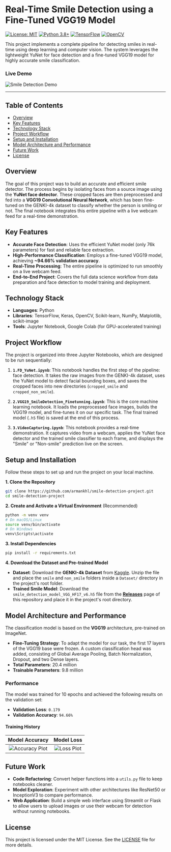 # Real-Time Smile Detection using a Fine-Tuned VGG19 Model

[![License: MIT](https://img.shields.io/badge/License-MIT-yellow.svg)](https://opensource.org/licenses/MIT)
[![Python 3.8+](https://img.shields.io/badge/Python-3.8+-blue.svg)](https://www.python.org/downloads/release/python-380/)
[![TensorFlow](https://img.shields.io/badge/TensorFlow-2.x-orange.svg)](https://www.tensorflow.org/)
[![OpenCV](https://img.shields.io/badge/OpenCV-4.x-blue.svg)](https://opencv.org/)

This project implements a complete pipeline for detecting smiles in real-time using deep learning and computer vision. The system leverages the lightweight YuNet for face detection and a fine-tuned VGG19 model for highly accurate smile classification.

### Live Demo
![Smile Detection Demo](https://github.com/armankhl/smile-detection-project/blob/main/smile_detection_demo.gif)

---

## Table of Contents
- [Overview](#overview)
- [Key Features](#key-features)
- [Technology Stack](#technology-stack)
- [Project Workflow](#project-workflow)
- [Setup and Installation](#setup-and-installation)
- [Model Architecture and Performance](#model-architecture-and-performance)
- [Future Work](#future-work)
- [License](#license)

## Overview
The goal of this project was to build an accurate and efficient smile detector. The process begins by isolating faces from a source image using the **YuNet face detector**. These cropped faces are then preprocessed and fed into a **VGG19 Convolutional Neural Network**, which has been fine-tuned on the GENKI-4k dataset to classify whether the person is smiling or not. The final notebook integrates this entire pipeline with a live webcam feed for a real-time demonstration.

## Key Features
- **Accurate Face Detection**: Uses the efficient YuNet model (only 76k parameters) for fast and reliable face extraction.
- **High-Performance Classification**: Employs a fine-tuned VGG19 model, achieving **~94.66% validation accuracy**.
- **Real-Time Processing**: The entire pipeline is optimized to run smoothly on a live webcam feed.
- **End-to-End Project**: Covers the full data science workflow from data preparation and face detection to model training and deployment.

## Technology Stack
- **Languages**: Python
- **Libraries**: TensorFlow, Keras, OpenCV, Scikit-learn, NumPy, Matplotlib, scikit-image
- **Tools**: Jupyter Notebook, Google Colab (for GPU-accelerated training)

## Project Workflow
The project is organized into three Jupyter Notebooks, which are designed to be run sequentially:

1.  **`1.FD_YuNet.ipynb`**: This notebook handles the first step of the pipeline: face detection. It takes the raw images from the GENKI-4k dataset, uses the YuNet model to detect facial bounding boxes, and saves the cropped faces into new directories (`cropped_smile` and `cropped_non_smile`).

2.  **`2.VGG19_SmileDetection_Finetunning.ipynb`**: This is the core machine learning notebook. It loads the preprocessed face images, builds the VGG19 model, and fine-tunes it on our specific task. The final trained model (`.h5` file) is saved at the end of this process.

3.  **`3.VideoCapturing.ipynb`**: This notebook provides a real-time demonstration. It captures video from a webcam, applies the YuNet face detector and the trained smile classifier to each frame, and displays the "Smile" or "Non-smile" prediction live on the screen.

## Setup and Installation

Follow these steps to set up and run the project on your local machine.

**1. Clone the Repository**
```bash
git clone https://github.com/armankhl/smile-detection-project.git
cd smile-detection-project
```

**2. Create and Activate a Virtual Environment** (Recommended)
```bash
python -m venv venv
# On macOS/Linux
source venv/bin/activate
# On Windows
venv\Scripts\activate
```

**3. Install Dependencies**
```bash
pip install -r requirements.txt
```

**4. Download the Dataset and Pre-trained Model**
-   **Dataset**: Download the **GENKI-4k Dataset** from [Kaggle](https://www.kaggle.com/datasets/mansorour/genki4k). Unzip the file and place the `smile` and `non_smile` folders inside a `Dataset/` directory in the project's root folder.
-   **Trained Smile Model**: Download the `smile_detection_model_VGG_HF17_v6.h5` file from the [**Releases**](https://github.com/armankhl/smile-detection-project/releases) page of this repository and place it in the project's root directory.

## Model Architecture and Performance

The classification model is based on the **VGG19** architecture, pre-trained on ImageNet.

-   **Fine-Tuning Strategy**: To adapt the model for our task, the first 17 layers of the VGG19 base were frozen. A custom classification head was added, consisting of Global Average Pooling, Batch Normalization, Dropout, and two Dense layers.
-   **Total Parameters**: 20.4 million
-   **Trainable Parameters**: 9.8 million

### Performance
The model was trained for 10 epochs and achieved the following results on the validation set:
-   **Validation Loss**: `0.179`
-   **Validation Accuracy**: `94.66%`

#### Training History
| Model Accuracy | Model Loss |
| :---: | :---: |
| ![Accuracy Plot](https://github.com/armankhl/smile-detection-project/blob/main/demo/accuracy_plot.png?raw=true) | ![Loss Plot](https://github.com/armankhl/smile-detection-project/blob/main/demo/loss_plot.png?raw=true) |

## Future Work
- **Code Refactoring**: Convert helper functions into a `utils.py` file to keep notebooks cleaner.
- **Model Exploration**: Experiment with other architectures like ResNet50 or InceptionV3 to compare performance.
- **Web Application**: Build a simple web interface using Streamlit or Flask to allow users to upload images or use their webcam for detection without running notebooks.

## License
This project is licensed under the MIT License. See the [LICENSE](LICENSE) file for more details.
